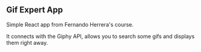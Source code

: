 ## Gif Expert App

Simple React app from Fernando Herrera's course.

It connects with the Giphy API, allows you to search some gifs and displays them right away.